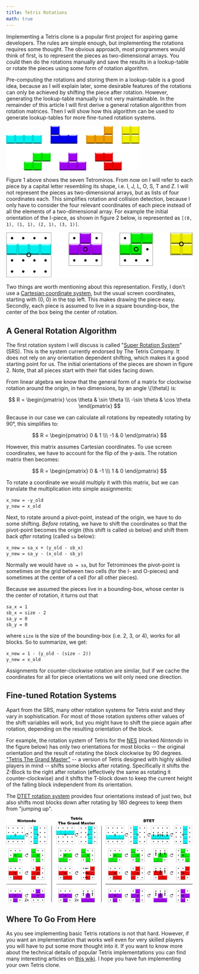 ```yaml
---
title: Tetris Rotations
math: true
---
```

Implementing a Tetris clone is a popular first project for aspiring game developers. The rules are simple enough, but implementing the rotations requires some thought. The obvious approach, most programmers would think of first, is to represent the pieces as two-dimensional arrays. You could then do the rotations manually and save the results in a lookup-table or rotate the pieces using some form of rotation algorithm.

Pre-computing the rotations and storing them in a lookup-table is a good idea, because as I will explain later, some desirable features of the rotations can only be achieved by shifting the piece after rotation. However, generating the lookup-table manually is not very maintainable. In the remainder of this article I will first derive a general rotation algorithm from rotation matrices. Then I will show how this algorithm can be used to generate lookup-tables for more fine-tuned rotation systems.

![Figure 1](/assets/images/tetris-rotations/tetrot_all.png 'Figure 1')

Figure 1 above shows the seven Tetrominos. From now on I will refer to each piece by a capital letter resembling its shape, i.e. I, J, L, O, S, T and Z. I will not represent the pieces as two-dimensional arrays, but as lists of four coordinates each. This simplifies rotation and collision detection, because I only have to consider the four relevant coordinates of each piece instead of all the elements of a two-dimensional array. For example the initial orientation of the I-piece, as shown in figure 2 below, is represented as `[(0, 1), (1, 1), (2, 1), (3, 1)]`.

![Figure 2](/assets/images/tetris-rotations/tetrot_srs.png 'Figure 2')

Two things are worth mentioning about this representation. Firstly, I don't use a [Cartesian coordinate system][3], but the usual screen coordinates, starting with (0, 0) in the top left. This makes drawing the piece easy. Secondly, each piece is assumed to live in a square bounding-box, the center of the box being the center of rotation.


A General Rotation Algorithm
----------------------------

The first rotation system I will discuss is called "[Super Rotation System][1]" (SRS). This is the system currently endorsed by The Tetris Company. It does not rely on any orientation dependent shifting, which makes it a good starting point for us. The initial orientations of the pieces are shown in figure 2. Note, that all pieces start with their flat sides facing down.

From linear algebra we know that the general form of a matrix for clockwise rotation around the origin, in two dimensions, by an angle \\(\theta\\) is:

$$
R =
\begin{pmatrix}
\cos \theta & \sin \theta \\\
-\sin \theta & \cos \theta
\end{pmatrix}
$$

Because in our case we can calculate all rotations by repeatedly rotating by 90&deg;, this simplifies to:

$$
R =
\begin{pmatrix}
0 & 1 \\\
-1 & 0
\end{pmatrix}
$$

However, this matrix assumes Cartesian coordinates. To use screen coordinates, we have to account for the flip of the y-axis. The rotation matrix then becomes:

$$
R =
\begin{pmatrix}
0 & -1 \\\
1 & 0
\end{pmatrix}
$$

To rotate a coordinate we would multiply it with this matrix, but we can translate the multiplication into simple assignments:

    x_new = -y_old
    y_new = x_old

Next, to rotate around a pivot-point, instead of the origin, we have to do some shifting. *Before* rotating, we have to shift the coordinates so that the pivot-point becomes the origin (this shift is called `sb` below) and shift them back *after* rotating (called `sa` below):

    x_new = sa_x + (y_old - sb_x)
    y_new = sa_y - (x_old - sb_y)

Normally we would have `sb = sa`, but for Tetrominoes the pivot-point is sometimes on the grid between two cells (for the I- and O-pieces) and sometimes at the center of a cell (for all other pieces).

Because we assumed the pieces live in a bounding-box, whose center is the center of rotation, it turns out that

    sa_x = 1
    sb_x = size - 2
    sa_y = 0
    sb_y = 0

where `size` is the size of the bounding-box (i.e. 2, 3, or 4), works for all blocks. So to summarize, we get:

    x_new = 1 - (y_old - (size - 2))
    y_new = x_old

Assignments for counter-clockwise rotation are similar, but if we cache the coordinates for all for piece orientations we will only need one direction.


Fine-tuned Rotation Systems
---------------------------

Apart from the SRS, many other rotation systems for Tetris exist and they vary in sophistication. For most of those rotation systems other values of the shift variables will work, but you might have to shift the piece again after rotation, depending on the resulting orientation of the block.

For example, the rotation system of Tetris for the [NES][6] (marked *Nintendo*  in the figure below) has only two orientations for most blocks -- the original orientation and the result of rotating the block clockwise by 90 degrees. ["Tetris The Grand Master"][5] -- a version of Tetris designed with highly skilled players in mind -- shifts some blocks after rotating. Specifically it shifts the Z-Block to the right after rotation (effectively the same as rotating it counter-clockwise) and it shifts the T-block down to keep the current height of the falling block independent from its orientation.

The [DTET rotation system][2] provides four orientations instead of just two, but also shifts most blocks down after rotating by 180 degrees to keep them from "jumping up".

![Figure 3](/assets/images/tetris-rotations/tetrot_comp.png 'Figure 3')


Where To Go From Here
---------------------

As you see implementing basic Tetris rotations is not that hard. However, if you want an implementation that works well even for very skilled players you will have to put some more thought into it. If you want to know more about the technical details of popular Tetris implementations you can find many interesting articles on [this wiki][4]. I hope you have fun implementing your own Tetris clone.

  [1]: http://tetris.wikia.com/wiki/SRS
  [2]: http://tetris.wikia.com/wiki/DTET_Rotation_System
  [3]: https://en.wikipedia.org/wiki/Cartesian_coordinate_system
  [4]: http://tetris.wikia.com/wiki/Tetris_Wiki
  [5]: http://tetris.wikia.com/wiki/Tetris_The_Grand_Master
  [6]: https://en.wikipedia.org/wiki/Nintendo_Entertainment_System
